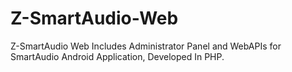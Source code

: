 # Z-SmartAudio-Web
Z-SmartAudio Web Includes Administrator Panel and WebAPIs for SmartAudio Android Application, Developed In PHP.
